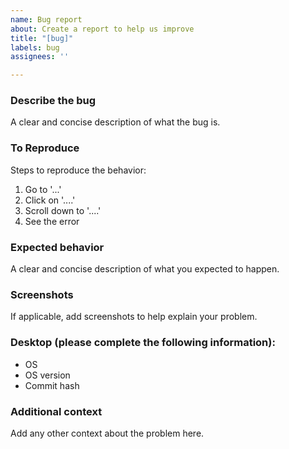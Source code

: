 ```yaml
---
name: Bug report
about: Create a report to help us improve
title: "[bug]"
labels: bug
assignees: ''

---
```


### Describe the bug
A clear and concise description of what the bug is.

### To Reproduce
Steps to reproduce the behavior:
1. Go to '...'
2. Click on '....'
3. Scroll down to '....'
4. See the error

### Expected behavior
A clear and concise description of what you expected to happen.

### Screenshots
If applicable, add screenshots to help explain your problem.

### Desktop (please complete the following information):
 - OS
 - OS version
 - Commit hash

### Additional context
Add any other context about the problem here.
